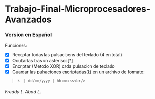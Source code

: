 # Trabajo-Final-Microprocesadores-Avanzados<br/>

### Version en Español
Funciones:<br/>
- [x] Receptar todas las pulsacioens del teclado (4  en total)<br/>
- [x] Ocultarlas tras un asterisco[*] <br/>
- [x] Encriptar (Metodo XOR) cada pulsacion de teclado<br/>
- [x] Guardar las pulsaciones encriptadas(k) en un archivo de formato:<br/>

>     k  | dd/mm/yyyy | hh:mm:ss<br/>




###### Freddy L. Abad L.
